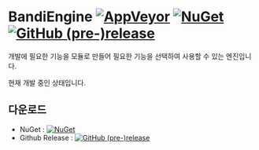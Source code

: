 BandiEngine
[![AppVeyor](https://img.shields.io/appveyor/ci/steamb23/firefly.svg?style=flat-square)](https://ci.appveyor.com/project/steamb23/firefly)
[![NuGet](https://img.shields.io/nuget/v/BandiEngine.svg?style=flat-square)](https://www.nuget.org/packages/BandiEngine/)
[![GitHub (pre-)release](https://img.shields.io/github/release/steamb23/bandiEngine/all.svg?style=flat-square)](https://github.com/steamb23/BandiEngine)
=======
개발에 필요한 기능을 모듈로 만들어 필요한 기능을 선택하여 사용할 수 있는 엔진입니다.

현재 개발 중인 상태입니다.

## 다운로드
* NuGet : [![NuGet](https://img.shields.io/nuget/v/BandiEngine.svg?style=flat-square)](https://www.nuget.org/packages/BandiEngine/)
* Github Release : [![GitHub (pre-)release](https://img.shields.io/github/release/steamb23/bandiEngine/all.svg?style=flat-square)](https://github.com/steamb23/BandiEngine)
